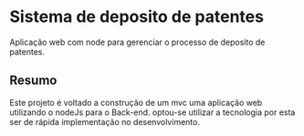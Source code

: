 # Sistema de deposito de patentes
 Aplicação web com node para gerenciar o processo de deposito de patentes.
 ## Resumo
 Este projeto é voltado a construção de um mvc uma aplicação web utilizando o nodeJs para o Back-end.
 optou-se utilizar a tecnologia por esta ser de rápida implementação no desenvolvimento.
